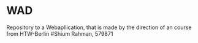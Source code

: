 # WAD
Repository to a Webapllication, that is made by the direction of an course from HTW-Berlin
#Shium Rahman, 579871
